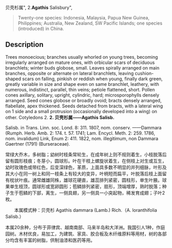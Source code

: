 贝壳杉属",
2.**Agathis** Salisbury",

> Twenty-one species: Indonesia, Malaysia, Papua New Guinea, Philippines; Australia, New Zealand, SW Pacific Islands; one species (introduced) in China.

## Description
Trees monoecious; branches usually whorled on young trees, becoming irregularly arranged on mature ones, with orbicular scars of deciduous branchlets; winter buds globose, small. Leaves spirally arranged on main branches, opposite or alternate on lateral branchlets, leaving cushion-shaped scars on falling, pinkish or reddish when young, finally dark green, greatly variable in size and shape even on same branchlet, leathery, with numerous, indistinct, parallel, thin veins; petiole flattened, short. Pollen cones axillary, solitary, upright, cylindric, hard; microsporophylls densely arranged. Seed cones globose or broadly ovoid; bracts densely arranged, flabellate, apex thickened. Seeds detached from bracts, with a lateral wing on 1 side and a small protrusion (occasionally developed into a wing) on other. Cotyledons 2.
**2. 贝壳杉属——Agathis Salisb.**

Salisb. in Trans. Linn. soc. Lond. 8: 311. 1807, nom. conserv. ——Dammara (Rumph. Herb. Amb. 2: 174. t. 57. 1741; Lam. Encycl. Meth. 2: 259. 1786, nom. invalidum) Link, Enum 2: 411. 1822, nom. illegitimum, non Dammara Gaertner (1791) (Burseraceae).

常绿大乔木，多树脂；幼树时枝条常轮生，在成年树上则不规则着生，小枝脱落后留有圆形枝痕；冬芽小，圆球形。叶在干枝上螺旋状着生，在侧枝上对生或互生，幼时玫瑰色或带红色，后变深绿色，革质，上面具多数不明显的并列细脉，叶形及其大小在同一树上和同一枝条上有较大的变异，叶柄短而扁平，叶脱落后枝上面留有枕状叶痕。通常雌雄同株，雄球花硬直，雄蕊排列紧密，圆柱形，单生叶腋。球果单生枝顶，圆球形或宽卵圆形；苞鳞排列紧密，扇形，顶端增厚，熟时脱落；种子生于苞鳞的下部，离生，一侧具翅，另一侧具一小突起物，稀发育成翅；子叶2枚。
<p style='text-indent:28px'>本属模式种：贝壳杉 Agathis dammara (Lamb.) Rich.（A. loranthifolia Salisb.）

本属20余种，分布于菲律宾、越南南部、马来半岛和大洋洲。我国引人1种，作庭园树。木材优良，易加工，为建筑、家具、胶合板及木纤维原料等用材，树的各部分均含有丰富的树脂，供制油漆和医药等用。
